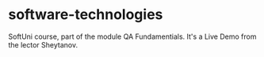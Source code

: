# software-technologies
SoftUni course, part of the module QA Fundamentials. It's a Live Demo from the lector Sheytanov.
